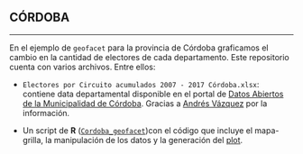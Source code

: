 ## CÓRDOBA
-----


En el ejemplo de `geofacet` para la provincia de Córdoba graficamos el cambio en la cantidad de electores de cada departamento. Este repositorio cuenta con varios archivos. Entre ellos: 

* `Electores por Circuito acumulados 2007 - 2017 Córdoba.xlsx`:  contiene data departamental disponible en el portal de [Datos Abiertos de la Municipalidad de Córdoba](https://gobiernoabierto.cordoba.gob.ar/data/datos-abiertos/categoria/elecciones-provinciales/electores-por-circuito-en-la-provincia-de-cordoba/216). Gracias a [Andrés Vázquez](https://twitter.com/avdata99) por la información. 

* Un script de **R** ([`Cordoba_geofacet`](https://github.com/TuQmano/geofacet_ARG/blob/master/CORDOBA/Cordoba_geofacet.R))con el código que incluye el mapa-grilla, la manipulación de los datos y la generación del [plot](https://github.com/TuQmano/geofacet_ARG/blob/master/CORDOBA/CORDOBA_geofacet_Electores.png).


